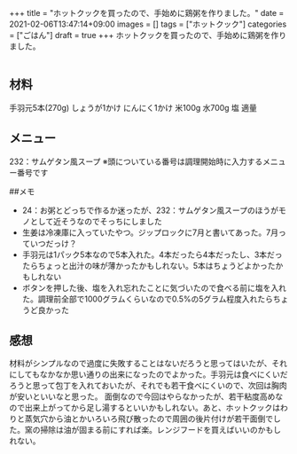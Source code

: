 +++
title = "ホットクックを買ったので、手始めに鶏粥を作りました。"
date = 2021-02-06T13:47:14+09:00
images = []
tags = ["ホットクック"]
categories = ["ごはん"]
draft = true
+++
ホットクックを買ったので、手始めに鶏粥を作りました。
<!--more-->
![]()
## 材料
手羽元5本(270g)
しょうが1かけ
にんにく1かけ
米100g
水700g
塩 適量
![]()

## メニュー
232：サムゲタン風スープ
※頭についている番号は調理開始時に入力するメニュー番号です

##メモ
- 24：お粥とどっちで作るか迷ったが、232：サムゲタン風スープのほうがモノとして近そうなのでそっちにしました
- 生姜は冷凍庫に入っていたやつ。ジップロックに7月と書いてあった。7月っていつだっけ？
- 手羽元は1パック5本なので5本入れた。4本だったら4本だったし、3本だったらちょっと出汁の味が薄かったかもしれない。5本はちょうどよかったかもしれない
- ボタンを押した後、塩を入れ忘れたことに気づいたので食べる前に塩を入れた。調理前全部で1000グラムくらいなので0.5%の5グラム程度入れたらちょうど良かった

## 感想
材料がシンプルなので過度に失敗することはないだろうと思ってはいたが、それにしてもなかなか思い通りの出来になったのでよかった。手羽元は食べにくいだろうと思って包丁を入れておいたが、それでも若干食べにくいので、次回は胸肉が安いといいなと思った。
面倒なので今回はやらなかったが、若干粘度高めなので出来上がってから足し湯するといいかもしれない。あと、ホットクックはわりと蒸気穴から油とかいろいろ飛び散ったので周囲の後片付けが若干面倒でした。窯の掃除は油が固まる前にすれば楽。レンジフードを買えばいいのかもしれない。


